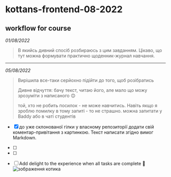# kottans-frontend-08-2022

workflow for course
---------------------------
_01/08/2022_
> В якийсь дивний спосіб розбираюсь з цим завданням. Цікаво, що тут можна формувати практично щоденник-журнал навчання. 
---------------------------
_05/08/2022_
> Вирішила все-таки серйохно підійти до того, щоб розібратись
>
> Дивне відчуття: бачу текст, читаю його, але мало що можу зрозуміти з написаного :blush:
>
> той, хто не робить посилок - не може навчитись. Навіть якщо я зроблю помилку в тому запиті - то не страшно. можна запитати у Baddy або в чаті студентів

- [x] до уже склонованої гілки у власному репозиторії додати свій коментар-привітання з картинкою. Текст написати згідно вимог Mаrkdown. 
- [ ]
- [ ]

- [ ] Add delight to the experience when all tasks are complete :tada:
![зображення котика]()
